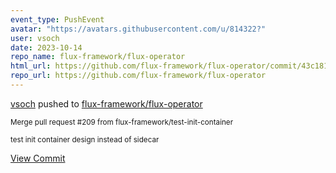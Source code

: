 ```yaml
---
event_type: PushEvent
avatar: "https://avatars.githubusercontent.com/u/814322?"
user: vsoch
date: 2023-10-14
repo_name: flux-framework/flux-operator
html_url: https://github.com/flux-framework/flux-operator/commit/43c1819fe22b6a231f290757bf9dbf0ed7f3b151
repo_url: https://github.com/flux-framework/flux-operator
---
```


<a href='https://github.com/vsoch' target='_blank'>vsoch</a> pushed to <a href='https://github.com/flux-framework/flux-operator' target='_blank'>flux-framework/flux-operator</a>

<small>Merge pull request #209 from flux-framework/test-init-container

test init container design instead of sidecar</small>

<a href='https://github.com/flux-framework/flux-operator/commit/43c1819fe22b6a231f290757bf9dbf0ed7f3b151' target='_blank'>View Commit</a>